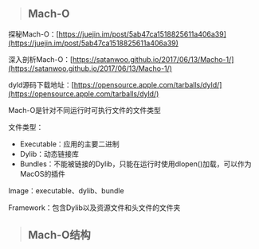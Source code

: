 > ## Mach-O

探秘Mach-O：[https://juejin.im/post/5ab47ca1518825611a406a39](https://juejin.im/post/5ab47ca1518825611a406a39)

深入剖析Mach-O：[https://satanwoo.github.io/2017/06/13/Macho-1/](https://satanwoo.github.io/2017/06/13/Macho-1/)

dyld源码下载地址：[https://opensource.apple.com/tarballs/dyld/](https://opensource.apple.com/tarballs/dyld/)

Mach-O是针对不同运行时可执行文件的文件类型

文件类型：

* Executable：应用的主要二进制
* Dylib：动态链接库
* Bundles：不能被链接的Dylib，只能在运行时使用dlopen\(\)加载，可以作为MacOS的插件

Image：executable、dylib、bundle

Framework：包含Dylib以及资源文件和头文件的文件夹

> ## Mach-O结构




